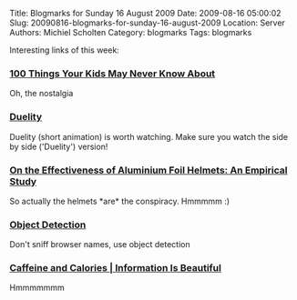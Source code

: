 Title: Blogmarks for Sunday 16 August 2009
Date: 2009-08-16 05:00:02
Slug: 20090816-blogmarks-for-sunday-16-august-2009
Location: Server
Authors: Michiel Scholten
Category: blogmarks
Tags: blogmarks

<p>Interesting links of this week:</p>
<h3><a href="http://www.wired.com/geekdad/2009/07/100-things-your-kids-may-never-know-about?npu=1">100 Things Your Kids May Never Know About</a></h3>
<p>Oh, the nostalgia</p>
<h3><a href="http://www.duelity.net/">Duelity</a></h3>
<p>Duelity (short animation) is worth watching. Make sure you watch the side by side ('Duelity') version!</p>
<h3><a href="http://people.csail.mit.edu/rahimi/helmet/">On the Effectiveness of Aluminium Foil Helmets: An Empirical Study</a></h3>
<p>So actually the helmets *are* the conspiracy. Hmmmmm :)</p>
<h3><a href="http://developer.apple.com/Internet/webcontent/objectdetection.html">Object Detection</a></h3>
<p>Don't sniff browser names, use object detection</p>
<h3><a href="http://www.informationisbeautiful.net/visualizations/caffeine-and-calories/">Caffeine and Calories | Information Is Beautiful</a></h3>
<p>Hmmmmmmm</p>
